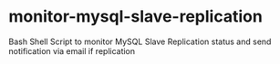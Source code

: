 # monitor-mysql-slave-replication
Bash Shell Script to monitor MySQL Slave Replication status and send notification via email if replication 
